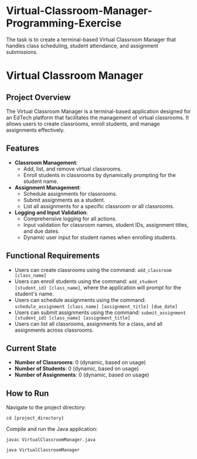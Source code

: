 # Virtual-Classroom-Manager-Programming-Exercise
The task is to create a terminal-based Virtual Classroom Manager that handles class scheduling, student attendance, and assignment submissions.

# Virtual Classroom Manager

## Project Overview
The Virtual Classroom Manager is a terminal-based application designed for an EdTech platform that facilitates the management of virtual classrooms. It allows users to create classrooms, enroll students, and manage assignments effectively.

## Features
- **Classroom Management**: 
  - Add, list, and remove virtual classrooms.
  - Enroll students in classrooms by dynamically prompting for the student name.
- **Assignment Management**: 
  - Schedule assignments for classrooms.
  - Submit assignments as a student.
  - List all assignments for a specific classroom or all classrooms.
- **Logging and Input Validation**: 
  - Comprehensive logging for all actions.
  - Input validation for classroom names, student IDs, assignment titles, and due dates.
  - Dynamic user input for student names when enrolling students.

## Functional Requirements
- Users can create classrooms using the command: `add_classroom [class_name]`
- Users can enroll students using the command: `add_student [student_id] [class_name]`, where the application will prompt for the student's name.
- Users can schedule assignments using the command: `schedule_assignment [class_name] [assignment_title] [due_date]`
- Users can submit assignments using the command: `submit_assignment [student_id] [class_name] [assignment_title]`
- Users can list all classrooms, assignments for a class, and all assignments across classrooms.

## Current State
- **Number of Classrooms**: 0 (dynamic, based on usage)
- **Number of Students**: 0 (dynamic, based on usage)
- **Number of Assignments**: 0 (dynamic, based on usage)

## How to Run
Navigate to the project directory:
``` 
cd [project_directory]
```
Compile and run the Java application:
``` 
javac VirtualClassroomManager.java
```

```  
java VirtualClassroomManager
```

